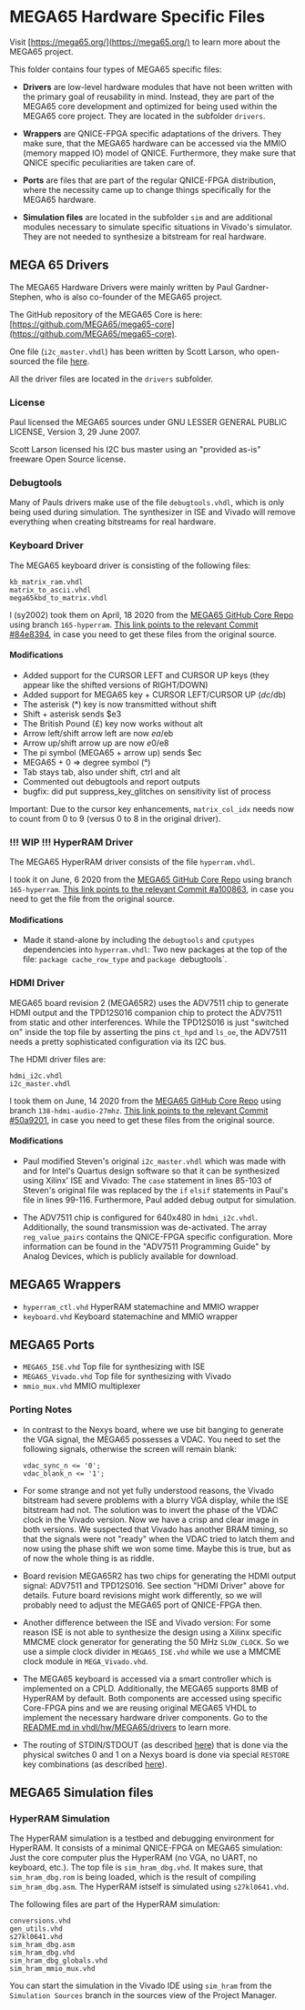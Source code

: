 MEGA65 Hardware Specific Files
==============================

Visit [https://mega65.org/](https://mega65.org/) to learn more about the
MEGA65 project.

This folder contains four types of MEGA65 specific files:

* **Drivers** are low-level hardware modules that have not been written with
  the primary goal of reusability in mind. Instead, they are part of the
  MEGA65 core development and optimized for being used within the MEGA65
  core project. They are located in the subfolder `drivers`.

* **Wrappers** are QNICE-FPGA specific adaptations of the drivers. They make
  sure, that the MEGA65 hardware can be accessed via the MMIO (memory mapped
  IO) model of QNICE. Furthermore, they make sure that QNICE specific
  peculiarities are taken care of.

* **Ports** are files that are part of the regular QNICE-FPGA distribution,
  where the necessity came up to change things specifically for the MEGA65
  hardware.

* **Simulation files** are located in the subfolder `sim` and are additional
  modules necessary to simulate specific situations in Vivado's simulator.
  They are not needed to synthesize a bitstream for real hardware.

MEGA 65 Drivers
---------------

The MEGA65 Hardware Drivers were mainly written by Paul Gardner-Stephen, who
is also co-founder of the MEGA65 project.

The GitHub repository of the MEGA65 Core is here:
[https://github.com/MEGA65/mega65-core](https://github.com/MEGA65/mega65-core).

One file (`i2c_master.vhdl`) has been written by Scott Larson, who
open-sourced the file
[here](https://www.digikey.com/eewiki/pages/viewpage.action?pageId=10125324).

All the driver files are located in the `drivers` subfolder.

### License

Paul licensed the MEGA65 sources under GNU LESSER GENERAL PUBLIC LICENSE,
Version 3, 29 June 2007.

Scott Larson licensed his I2C bus master using an "provided as-is" freeware
Open Source license.

### Debugtools

Many of Pauls drivers make use of the file `debugtools.vhdl`, which is only
being used during simulation. The synthesizer in ISE and Vivado will remove
everything when creating bitstreams for real hardware.

### Keyboard Driver

The MEGA65 keyboard driver is consisting of the following files:

```
kb_matrix_ram.vhdl
matrix_to_ascii.vhdl
mega65kbd_to_matrix.vhdl
```

I (sy2002) took them on April, 18 2020 from the
[MEGA65 GitHub Core Repo](https://github.com/MEGA65/mega65-core)
using branch `165-hyperram`.
[This link points to the relevant Commit #84e8394](https://github.com/MEGA65/mega65-core/tree/84e8394524814a4ac34e8722211642f0cabdaf31/src/vhdl),
in case you need to get these files from the original source.

#### Modifications

* Added support for the CURSOR LEFT and CURSOR UP keys (they appear like the shifted versions of RIGHT/DOWN)
* Added support for MEGA65 key + CURSOR LEFT/CURSOR UP ($dc/$db)
* The asterisk (*) key is now transmitted without shift
* Shift + asterisk sends $e3
* The British Pound (£) key now works without alt
* Arrow left/shift arrow left are now $ea/$eb
* Arrow up/shift arrow up are now $e0/$e8
* The pi symbol (MEGA65 + arrow up) sends $ec
* MEGA65 + 0 => degree symbol (°)
* Tab stays tab, also under shift, ctrl and alt
* Commented out debugtools and report outputs
* bugfix: did put suppress_key_glitches on sensitivity list of process

Important: Due to the cursor key enhancements, `matrix_col_idx` needs now
to count from 0 to 9 (versus 0 to 8 in the original driver).

### !!! WIP !!! HyperRAM Driver

The MEGA65 HyperRAM driver consists of the file `hyperram.vhdl`.

I took it on June, 6 2020 from the
[MEGA65 GitHub Core Repo](https://github.com/MEGA65/mega65-core)
using branch `165-hyperram`.
[This link points to the relevant Commit #a100863](https://github.com/MEGA65/mega65-core/blob/a100863955f5feb67949f872cbb112d81aa7ce1e/src/vhdl/hyperram.vhdl),
in case you need to get the file from the original source.

#### Modifications

* Made it stand-alone by including the `debugtools` and `cputypes` 
  dependencies into `hyperram.vhdl`: Two new packages at the top of the file:
  `package cache_row_type` and `package `debugtools`.

### HDMI Driver

MEGA65 board revision 2 (MEGA65R2) uses the ADV7511 chip to generate HDMI
output and the TPD12S016 companion chip to protect the ADV7511 from static
and other interferences. While the TPD12S016 is just "switched on" inside
the top file by asserting the pins `ct_hpd` and `ls_oe`, the ADV7511 needs a
pretty sophisticated configuration via its I2C bus.

The HDMI driver files are:

```
hdmi_i2c.vhdl
i2c_master.vhdl
```

I took them on June, 14 2020 from the
[MEGA65 GitHub Core Repo](https://github.com/MEGA65/mega65-core)
using branch `138-hdmi-audio-27mhz`.
[This link points to the relevant Commit #50a9201](https://github.com/MEGA65/mega65-core/tree/50a920187ef547cc89ecaaea0b1ef55dcf69342c/src/vhdl),
in case you need to get these files from the original source.

#### Modifications

* Paul modified Steven's original `i2c_master.vhdl` which was made with and
  for Intel's Quartus design software so that it can be synthesized using
  Xilinx' ISE and Vivado: The `case` statement in lines 85-103 of Steven's
  original file was replaced by the `if` `elsif` statements in Paul's
  file in lines 99-116. Furthermore, Paul added debug output for simulation.

* The ADV7511 chip is configured for 640x480 in `hdmi_i2c.vhdl`. Additionally,
  the sound transmission was de-activated. The array `reg_value_pairs` 
  contains the QNICE-FPGA specific configuration. More information can be
  found in the "ADV7511 Programming Guide" by Analog Devices, which is
  publicly available for download.

MEGA65 Wrappers
---------------

* `hyperram_ctl.vhd` HyperRAM statemachine and MMIO wrapper
* `keyboard.vhd` Keyboard statemachine and MMIO wrapper

MEGA65 Ports
------------

* `MEGA65_ISE.vhd` Top file for synthesizing with ISE
* `MEGA65_Vivado.vhd` Top file for synthesizing with Vivado
* `mmio_mux.vhd` MMIO multiplexer 

### Porting Notes

* In contrast to the Nexys board, where we use bit banging to generate the
  VGA signal, the MEGA65 possesses a VDAC. You need to set the following
  signals, otherwise the screen will remain blank:
  ```
  vdac_sync_n <= '0';
  vdac_blank_n <= '1';
  ```

* For some strange and not yet fully understood reasons, the Vivado bitstream
  had severe problems with a blurry VGA display, while the ISE bitstream
  had not. The solution was to invert the phase of the VDAC clock
  in the Vivado version. Now we have a crisp and clear image in both versions.
  We suspected that Vivado has another BRAM timing, so that the signals were
  not "ready" when the VDAC tried to latch them and now using the phase shift
  we won some time. Maybe this is true, but as of now the whole thing is as
  riddle.

* Board revision MEGA65R2 has two chips for generating the HDMI output signal:
  ADV7511 and TPD12S016. See section "HDMI Driver" above for details. Future
  board revisions might work differently, so we will probably need to adjust
  the MEGA65 port of QNICE-FPGA then.  

* Another difference between the ISE and Vivado version: For some reason ISE
  is not able to synthesize the design using a Xilinx specific MMCME clock
  generator for generating the 50 MHz `SLOW_CLOCK`. So we use a simple
  clock divider in `MEGA65_ISE.vhd` while we use a MMCME clock module in
  `MEGA_Vivado.vhd`.

* The MEGA65 keyboard is accessed via a smart controller which is implemented
  on a CPLD. Additionally, the MEGA65 supports 8MB of HyperRAM by default.
  Both components are accessed using specific Core-FPGA pins and we are
  reusing original MEGA65 VHDL to implement the necessary
  hardware driver components. Go to the
  [README.md in vhdl/hw/MEGA65/drivers](../vhdl/hw/MEGA65/drivers/README.md)
  to learn more.

* The routing of STDIN/STDOUT
  (as described [here](@TODO))
  that is done via the physical switches 0 and 1 on a Nexys board is done
  via special `RESTORE` key combinations
  (as described [here](@TODO)).

MEGA65 Simulation files
-----------------------

### HyperRAM Simulation

The HyperRAM simulation is a testbed and debugging environment for HyperRAM.
It consists of a minimal QNICE-FPGA on MEGA65 simulation: Just the core
computer plus the HyperRAM (no VGA, no UART, no keyboard, etc.). The top file
is `sim_hram_dbg.vhd`. It makes sure, that `sim_hram_dbg.rom` is being loaded,
which is the result of compiling `sim_hram_dbg.asm`. The HyperRAM istself
is simulated using `s27kl0641.vhd`.

The following files are part of the HyperRAM simulation:

```
conversions.vhd
gen_utils.vhd
s27kl0641.vhd
sim_hram_dbg.asm
sim_hram_dbg.vhd
sim_hram_dbg_globals.vhd
sim_hram_mmio_mux.vhd
```

You can start the simulation in the Vivado IDE using `sim_hram` from the
`Simulation Sources` branch in the sources view of the Project Manager.
